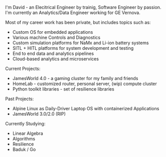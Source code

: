I'm David - an Elecitrical Engineer by trainig, Software Engineer by passion.  
I'm currently an Analytics/Data Engineer working for GE Vernova.

Most of my career work has been private, but includes topics such as:
- Custom OS for embedded applications
- Various machine Controls and Diagnostics
- Custom simulation platforms for NaMx and Li-ion battery systems
- SITL + HITL platforms for system development and testing
- End to end data and analytics pipelines
- Cloud-based analytics and microservices

Current Projects:
- JamesWorld 4.0 - a gaming cluster for my family and friends
- HomeLab - customized router, personal server, (wip) compute cluster
- Python toolkit libraries - set of resilience libraries

Past Projects:
- Alpine Linux as Daily-Driver Laptop OS with containerized Applications
- JamesWorld 3.0/2.0 (RIP)

Currently Studying:
- Linear Algebra
- Algorithms
- Resilience
- Baduk / Go

<!--
**davidejames/davidejames** is a ✨ _special_ ✨ repository because its `README.md` (this file) appears on your GitHub profile.

Here are some ideas to get you started:

- 🔭 I’m currently working on ...
- 🌱 I’m currently learning ...
- 👯 I’m looking to collaborate on ...
- 🤔 I’m looking for help with ...
- 💬 Ask me about ...
- 📫 How to reach me: ...
- 😄 Pronouns: ...
- ⚡ Fun fact: ...
-->
